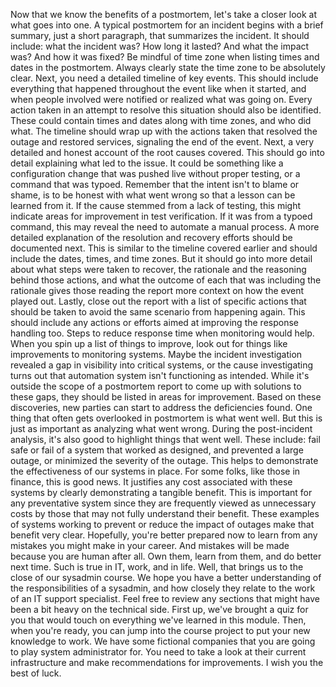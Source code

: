 Now that we know the benefits of a postmortem, let's take a closer look at what
goes into one. A typical postmortem for an incident begins with a brief summary,
just a short paragraph, that summarizes the incident. It should include: what
the incident was? How long it lasted? And what the impact was? And how it was
fixed? Be mindful of time zone when listing times and dates in the postmortem.
Always clearly state the time zone to be absolutely clear. Next, you need a
detailed timeline of key events. This should include everything that happened
throughout the event like when it started, and when people involved were
notified or realized what was going on. Every action taken in an attempt to
resolve this situation should also be identified. These could contain times and
dates along with time zones, and who did what. The timeline should wrap up with
the actions taken that resolved the outage and restored services, signaling the
end of the event. Next, a very detailed and honest account of the root causes
covered. This should go into detail explaining what led to the issue. It could
be something like a configuration change that was pushed live without proper
testing, or a command that was typoed. Remember that the intent isn't to blame
or shame, is to be honest with what went wrong so that a lesson can be learned
from it. If the cause stemmed from a lack of testing, this might indicate areas
for improvement in test verification. If it was from a typoed command, this may
reveal the need to automate a manual process. A more detailed explanation of the
resolution and recovery efforts should be documented next. This is similar to
the timeline covered earlier and should include the dates, times, and time
zones. But it should go into more detail about what steps were taken to recover,
the rationale and the reasoning behind those actions, and what the outcome of
each that was including the rationale gives those reading the report more
context on how the event played out. Lastly, close out the report with a list of
specific actions that should be taken to avoid the same scenario from happening
again. This should include any actions or efforts aimed at improving the
response handling too. Steps to reduce response time when monitoring would help.
When you spin up a list of things to improve, look out for things like
improvements to monitoring systems. Maybe the incident investigation revealed a
gap in visibility into critical systems, or the cause investigating turns out
that automation system isn't functioning as intended. While it's outside the
scope of a postmortem report to come up with solutions to these gaps, they
should be listed in areas for improvement. Based on these discoveries, new
parties can start to address the deficiencies found. One thing that often gets
overlooked in postmortem is what went well. But this is just as important as
analyzing what went wrong. During the post-incident analysis, it's also good to
highlight things that went well. These include: fail safe or fail of a system
that worked as designed, and prevented a large outage, or minimized the severity
of the outage. This helps to demonstrate the effectiveness of our systems in
place. For some folks, like those in finance, this is good news. It justifies
any cost associated with these systems by clearly demonstrating a tangible
benefit. This is important for any preventative system since they are frequently
viewed as unnecessary costs by those that may not fully understand their
benefit. These examples of systems working to prevent or reduce the impact of
outages make that benefit very clear. Hopefully, you're better prepared now to
learn from any mistakes you might make in your career. And mistakes will be made
because you are human after all. Own them, learn from them, and do better next
time. Such is true in IT, work, and in life. Well, that brings us to the close
of our sysadmin course. We hope you have a better understanding of the
responsibilities of a sysadmin, and how closely they relate to the work of an IT
support specialist. Feel free to review any sections that might have been a bit
heavy on the technical side. First up, we've brought a quiz for you that would
touch on everything we've learned in this module. Then, when you're ready, you
can jump into the course project to put your new knowledge to work. We have some
fictional companies that you are going to play system administrator for. You
need to take a look at their current infrastructure and make recommendations for
improvements. I wish you the best of luck.